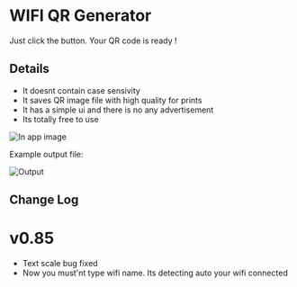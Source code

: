 
# WIFI QR Generator

Just click the button. Your QR code is ready !



## Details

- It doesnt contain case sensivity
- It saves QR image file with high quality for prints
- It has a simple ui and there is no any advertisement
- Its totally free to use




  
![In app image](https://i.ibb.co/pjTX9RW/o.png)

Example output file:

![Output]([https://i.ibb.co/Y881PmK/potttt.png](https://github.com/POTATOX35/wifi-qr-generator/blob/main/example.png))

## Change Log

# v0.85
- Text scale bug fixed
- Now you must'nt type wifi name. Its detecting auto your wifi connected

  
